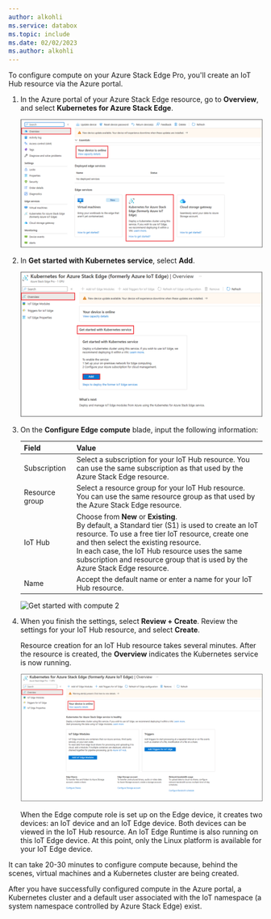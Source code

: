 ```yaml
---
author: alkohli
ms.service: databox  
ms.topic: include
ms.date: 02/02/2023
ms.author: alkohli
---
```


To configure compute on your Azure Stack Edge Pro, you'll create an IoT Hub resource via the Azure portal.

1. In the Azure portal of your Azure Stack Edge resource, go to **Overview**, and select **Kubernetes for Azure Stack Edge**.

   ![Get started with compute](./media/azure-stack-edge-gateway-configure-compute/configure-compute-1.png)

2. In **Get started with Kubernetes service**, select **Add**.

   ![Configure compute](./media/azure-stack-edge-gateway-configure-compute/configure-compute-2.png)

3. On the **Configure Edge compute** blade, input the following information:
   
    |Field  |Value  |
    |---------|---------|
    |Subscription     |Select a subscription for your IoT Hub resource. You can use the same subscription as that used by the Azure Stack Edge resource.         |
    |Resource group     |Select a resource group for your IoT Hub resource. You can use the same resource group as that used by the Azure Stack Edge resource.         |
    |IoT Hub     | Choose from **New** or **Existing**. <br> By default, a Standard tier (S1) is used to create an IoT resource. To use a free tier IoT resource, create one and then select the existing resource. <br> In each case, the IoT Hub resource uses the same subscription and resource group that is used by the Azure Stack Edge resource.     |
    |Name     |Accept the default name or enter a name for your IoT Hub resource.         |

   ![Get started with compute 2](./media/azure-stack-edge-gateway-configure-compute/configure-compute-3.png)

4. When you finish the settings, select **Review + Create**. Review the settings for your IoT Hub resource, and select **Create**.

   Resource creation for an IoT Hub resource takes several minutes. After the resource is created, the **Overview** indicates the Kubernetes service is now running.

   ![Get started with compute 3](./media/azure-stack-edge-gateway-configure-compute/configure-compute-4.png)

   When the Edge compute role is set up on the Edge device, it creates two devices: an IoT device and an IoT Edge device. Both devices can be viewed in the IoT Hub resource. An IoT Edge Runtime is also running on this IoT Edge device. At this point, only the Linux platform is available for your IoT Edge device.

It can take 20-30 minutes to configure compute because, behind the scenes, virtual machines and a Kubernetes cluster are being created.

After you have successfully configured compute in the Azure portal, a Kubernetes cluster and a default user associated with the IoT namespace (a system namespace controlled by Azure Stack Edge) exist.
